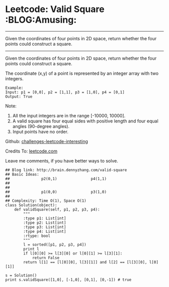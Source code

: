 # Leetcode: Valid Square     :BLOG:Amusing:


---

Given the coordinates of four points in 2D space, return whether the four points could construct a square.  

---

Given the coordinates of four points in 2D space, return whether the four points could construct a square.  

The coordinate (x,y) of a point is represented by an integer array with two integers.  

    Example:
    Input: p1 = [0,0], p2 = [1,1], p3 = [1,0], p4 = [0,1]
    Output: True

Note:  

1.  All the input integers are in the range [-10000, 10000].
2.  A valid square has four equal sides with positive length and four equal angles (90-degree angles).
3.  Input points have no order.

Github: [challenges-leetcode-interesting](https://github.com/DennyZhang/challenges-leetcode-interesting/tree/master/valid-square)  

Credits To: [leetcode.com](https://leetcode.com/problems/valid-square/description/)  

Leave me comments, if you have better ways to solve.  

    ## Blog link: http://brain.dennyzhang.com/valid-square
    ## Basic Ideas:
    ##              p2(0,1)               p4(1,1)
    ##
    ##
    ##              p1(0,0)               p3(1,0)
    ##
    ## Complexity: Time O(1), Space O(1)
    class Solution(object):
        def validSquare(self, p1, p2, p3, p4):
            """
            :type p1: List[int]
            :type p2: List[int]
            :type p3: List[int]
            :type p4: List[int]
            :rtype: bool
            """
            l = sorted([p1, p2, p3, p4])
            print l
            if l[0][0] >= l[3][0] or l[0][1] >= l[3][1]:
                return False
            return l[1] == [l[0][0], l[3][1]] and l[2] == [l[3][0], l[0][1]]
    
    s = Solution()
    print s.validSquare([1,0], [-1,0], [0,1], [0,-1]) # true